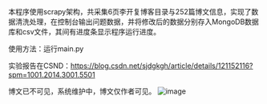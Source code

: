 
本程序使用scrapy架构，共采集6页李开复博客目录与252篇博文信息，实现了数据清洗处理，在控制台输出问题数据，并将修改后的数据分别存入MongoDB数据库和csv文件，其间有进度条显示程序运行进度。

使用方法：运行main.py

实验报告在CSND：https://blog.csdn.net/sjdgkgh/article/details/121152116?spm=1001.2014.3001.5501

博文已不可见，系统维护中，博文仅作者可见。
![image](https://user-images.githubusercontent.com/72677280/178167238-1c28efac-aac9-4993-a09f-5f5389079d3e.png)
